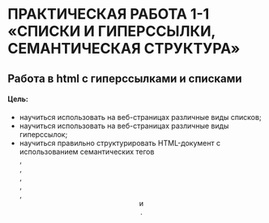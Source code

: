 # ПРАКТИЧЕСКАЯ РАБОТА 1-1 «СПИСКИ И ГИПЕРССЫЛКИ, СЕМАНТИЧЕСКАЯ СТРУКТУРА»
## Работа в html с гиперссылками и списками
#### Цель:
* научиться использовать на веб-страницах различные виды списков;
* научиться использовать на веб-страницах различные виды гиперссылок; 
* научиться правильно структурировать HTML-документ с использованием семантических тегов <main>, <article>, <aside>, <section>, <nav>, <header> и <footer>.

